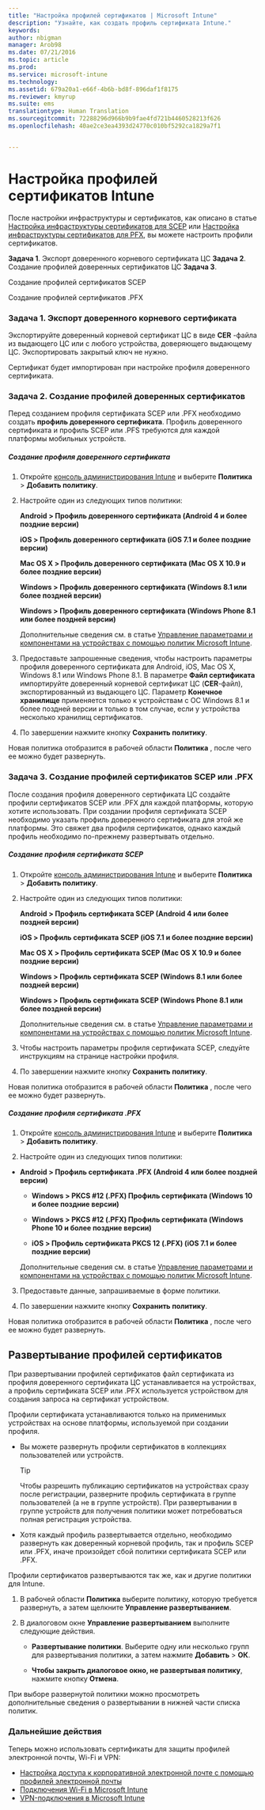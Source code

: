 ```yaml
---
title: "Настройка профилей сертификатов | Microsoft Intune"
description: "Узнайте, как создать профиль сертификата Intune."
keywords: 
author: nbigman
manager: Arob98
ms.date: 07/21/2016
ms.topic: article
ms.prod: 
ms.service: microsoft-intune
ms.technology: 
ms.assetid: 679a20a1-e66f-4b6b-bd8f-896daf1f8175
ms.reviewer: kmyrup
ms.suite: ems
translationtype: Human Translation
ms.sourcegitcommit: 72288296d966b9b9fae4fd721b4460528213f626
ms.openlocfilehash: 40ae2ce3ea4393d24770c010bf5292ca1829a7f1


---
```


# Настройка профилей сертификатов Intune
После настройки инфраструктуры и сертификатов, как описано в статье [Настройка инфраструктуры сертификатов для SCEP](configure-certificate-infrastructure-for-scep.md) или [Настройка инфраструктуры сертификатов для PFX](configure-certificate-infrastructure-for-pfx.md), вы можете настроить профили сертификатов.

**Задача 1**. Экспорт доверенного корневого сертификата ЦС **Задача 2**. Создание профилей доверенных сертификатов ЦС **Задача 3**.

Создание профилей сертификатов SCEP

Создание профилей сертификатов .PFX

### Задача 1. Экспорт доверенного корневого сертификата
Экспортируйте доверенный корневой сертификат ЦС в виде **CER** -файла из выдающего ЦС или с любого устройства, доверяющего выдающему ЦС. Экспортировать закрытый ключ не нужно.

Сертификат будет импортирован при настройке профиля доверенного сертификата.

### Задача 2. Создание профилей доверенных сертификатов
Перед созданием профиля сертификата SCEP или .PFX необходимо создать **профиль доверенного сертификата**. Профиль доверенного сертификата и профиль SCEP или .PFS требуются для каждой платформы мобильных устройств.

##### Создание профиля доверенного сертификата

1.  Откройте [консоль администрирования Intune](https://manage.microsoft.com) и выберите **Политика** &gt; **Добавить политику**.

2.  Настройте один из следующих типов политики:

    **Android &gt; Профиль доверенного сертификата (Android 4 и более поздние версии)**

    **iOS &gt; Профиль доверенного сертификата (iOS 7.1 и более поздние версии)**

    **Mac OS X &gt; Профиль доверенного сертификата (Mac OS X 10.9 и более поздние версии)**

    **Windows &gt; Профиль доверенного сертификата (Windows 8.1 или более поздней версии)**

    **Windows &gt; Профиль доверенного сертификата (Windows Phone 8.1 или более поздней версии)**

    Дополнительные сведения см. в статье [Управление параметрами и компонентами на устройствах с помощью политик Microsoft Intune](manage-settings-and-features-on-your-devices-with-microsoft-intune-policies.md).

3.  Предоставьте запрошенные сведения, чтобы настроить параметры профиля доверенного сертификата для Android, iOS, Mac OS X, Windows 8.1 или Windows Phone 8.1. В параметре **Файл сертификата** импортируйте доверенный корневой сертификат ЦС (**CER**-файл), экспортированный из выдающего ЦС. Параметр **Конечное хранилище** применяется только к устройствам с ОС Windows 8.1 и более поздней версии и только в том случае, если у устройства несколько хранилищ сертификатов.


4.  По завершении нажмите кнопку **Сохранить политику**.

Новая политика отобразится в рабочей области **Политика** , после чего ее можно будет развернуть.

### Задача 3. Создание профилей сертификатов SCEP или .PFX
После создания профиля доверенного сертификата ЦС создайте профили сертификатов SCEP или .PFX для каждой платформы, которую хотите использовать. При создании профиля сертификата SCEP необходимо указать профиль доверенного сертификата для этой же платформы. Это свяжет два профиля сертификатов, однако каждый профиль необходимо по-прежнему развертывать отдельно.

##### Создание профиля сертификата SCEP

1.  Откройте [консоль администрирования Intune](https://manage.microsoft.com) и выберите **Политика** &gt; **Добавить политику**.

2.  Настройте один из следующих типов политики:

    **Android &gt; Профиль сертификата SCEP (Android 4 или более поздней версии)**

    **iOS &gt; Профиль сертификата SCEP (iOS 7.1 и более поздние версии)**

    **Mac OS X &gt; Профиль сертификата SCEP (Mac OS X 10.9 и более поздние версии)**

    **Windows &gt; Профиль сертификата SCEP (Windows 8.1 или более поздней версии)**

    **Windows &gt; Профиль сертификата SCEP (Windows Phone 8.1 или более поздней версии)**

    Дополнительные сведения см. в статье [Управление параметрами и компонентами на устройствах с помощью политик Microsoft Intune](manage-settings-and-features-on-your-devices-with-microsoft-intune-policies.md).

3.  Чтобы настроить параметры профиля сертификата SCEP, следуйте инструкциям на странице настройки профиля.

4.  По завершении нажмите кнопку **Сохранить политику**.

Новая политика отобразится в рабочей области **Политика** , после чего ее можно будет развернуть.

##### Создание профиля сертификата .PFX

1.  Откройте [консоль администрирования Intune](https://manage.microsoft.com) и выберите **Политика** &gt; **Добавить политику**.

2.  Настройте один из следующих типов политики:



-   **Android &gt; Профиль сертификата .PFX (Android 4 или более поздней версии)**

    -   **Windows &gt; PKCS #12 (.PFX) Профиль сертификата (Windows 10 и более поздние версии)**

    -   **Windows &gt; PKCS #12 (.PFX) Профиль сертификата (Windows Phone 10 и более поздние версии)**

    -    **iOS > Профиль сертификата PKCS 12 (.PFX) (iOS 7.1 и более поздние версии)**    

    Дополнительные сведения см. в статье [Управление параметрами и компонентами на устройствах с помощью политик Microsoft Intune](manage-settings-and-features-on-your-devices-with-microsoft-intune-policies.md).

3.  Предоставьте данные, запрашиваемые в форме политики.

4.  По завершении нажмите кнопку **Сохранить политику**.

Новая политика отобразится в рабочей области **Политика** , после чего ее можно будет развернуть.

## Развертывание профилей сертификатов
При развертывании профилей сертификатов файл сертификата из профиля доверенного сертификата ЦС устанавливается на устройствах, а профиль сертификата SCEP или .PFX используется устройством для создания запроса на сертификат устройством.

Профили сертификата устанавливаются только на применимых устройствах на основе платформы, используемой при создании профиля.

-   Вы можете развернуть профили сертификатов в коллекциях пользователей или устройств.

    > [!TIP]
    > Чтобы разрешить публикацию сертификатов на устройствах сразу после регистрации, разверните профиль сертификата в группе пользователей (а не в группе устройств). При развертывании в группе устройств для получения политики может потребоваться полная регистрация устройства.

-   Хотя каждый профиль развертывается отдельно, необходимо развернуть как доверенный корневой профиль, так и профиль SCEP или .PFX, иначе произойдет сбой политики сертификата SCEP или .PFX.

Профили сертификатов развертываются так же, как и другие политики для Intune.

1.  В рабочей области **Политика** выберите политику, которую требуется развернуть, а затем щелкните **Управление развертыванием**.

2.  В диалоговом окне **Управление развертыванием** выполните следующие действия.

    -   **Развертывание политики**. Выберите одну или несколько групп для развертывания политики, а затем нажмите **Добавить** &gt; **ОК**.

    -   **Чтобы закрыть диалоговое окно, не развертывая политику**, нажмите кнопку **Отмена**.

При выборе развернутой политики можно просмотреть дополнительные сведения о развертывании в нижней части списка политик.
###  Дальнейшие действия

Теперь можно использовать сертификаты для защиты профилей электронной почты, Wi-Fi и VPN:

-  [Настройка доступа к корпоративной электронной почте с помощью профилей электронной почты](configure-access-to-corporate-email-using-email-profiles-with-Microsoft-Intune.md)
-  [Подключения Wi-Fi в Microsoft Intune](wi-fi-connections-in-microsoft-intune.md)
-  [VPN-подключения в Microsoft Intune](vpn-connections-in-microsoft-intune.md)



<!--HONumber=Jul16_HO3-->


